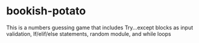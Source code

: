 # bookish-potato
This is a numbers guessing game that includes
Try...except blocks as input validation, If/elif/else statements, random module, and while loops
